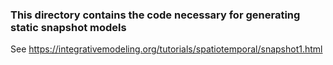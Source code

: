 ### This directory contains the code necessary for generating static snapshot models

See https://integrativemodeling.org/tutorials/spatiotemporal/snapshot1.html
